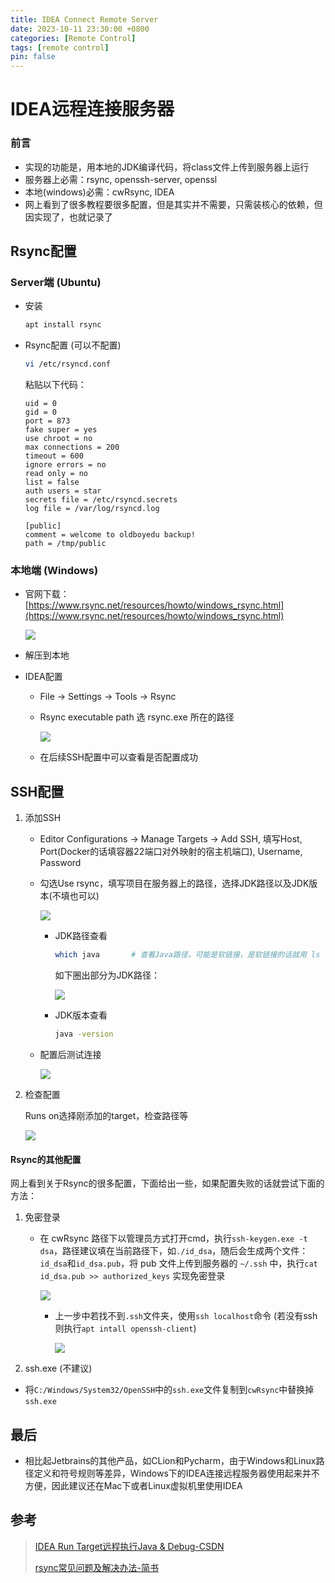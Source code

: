 ```yaml
---
title: IDEA Connect Remote Server
date: 2023-10-11 23:30:00 +0800
categories: [Remote Control]
tags: [remote control]
pin: false
---
```


# IDEA远程连接服务器

### 前言

- 实现的功能是，用本地的JDK编译代码，将class文件上传到服务器上运行
- 服务器上必需：rsync, openssh-server, openssl
- 本地(windows)必需：cwRsync, IDEA
- 网上看到了很多教程要很多配置，但是其实并不需要，只需装核心的依赖，但因实现了，也就记录了

## Rsync配置

### Server端 (Ubuntu)

- 安装

  ```bash
  apt install rsync
  ```

- Rsync配置 (可以不配置)

  ```bash
  vi /etc/rsyncd.conf
  ```

  粘贴以下代码：

  ```
  uid = 0
  gid = 0
  port = 873
  fake super = yes
  use chroot = no
  max connections = 200
  timeout = 600
  ignore errors = no
  read only = no
  list = false
  auth users = star
  secrets file = /etc/rsyncd.secrets
  log file = /var/log/rsyncd.log
  
  [public]
  comment = welcome to oldboyedu backup!
  path = /tmp/public
  ```

### 本地端 (Windows)

- 官网下载：[https://www.rsync.net/resources/howto/windows_rsync.html](https://www.rsync.net/resources/howto/windows_rsync.html)

  ![](https://cdn.jsdelivr.net/gh/Country-If/Typora-images/img/202310112341345.png)

- 解压到本地

- IDEA配置

  - File -> Settings -> Tools -> Rsync

  - Rsync executable path 选 rsync.exe 所在的路径

    ![](https://cdn.jsdelivr.net/gh/Country-If/Typora-images/img/202310132105179.png)

  - 在后续SSH配置中可以查看是否配置成功

## SSH配置

1. 添加SSH

   - Editor Configurations -> Manage Targets -> Add SSH, 填写Host, Port(Docker的话填容器22端口对外映射的宿主机端口), Username, Password

   - 勾选Use rsync，填写项目在服务器上的路径，选择JDK路径以及JDK版本(不填也可以)

     ![](https://cdn.jsdelivr.net/gh/Country-If/Typora-images/img/202310132248853.png)

     - JDK路径查看

       ```bash
       which java		# 查看Java路径，可能是软链接，是软链接的话就用 ls -l 一直查找下去，直到非软链接为止
       ```

       如下圈出部分为JDK路径：

       ![](https://cdn.jsdelivr.net/gh/Country-If/Typora-images/img/202310132253582.png)

     - JDK版本查看

       ```bash
       java -version
       ```

   - 配置后测试连接

     ![](https://cdn.jsdelivr.net/gh/Country-If/Typora-images/img/202310132256840.png)

2. 检查配置

   Runs on选择刚添加的target，检查路径等

   ![](https://cdn.jsdelivr.net/gh/Country-If/Typora-images/img/202310132259875.png)

#### Rsync的其他配置

网上看到关于Rsync的很多配置，下面给出一些，如果配置失败的话就尝试下面的方法：

1. 免密登录

   - 在 cwRsync 路径下以管理员方式打开cmd，执行`ssh-keygen.exe -t dsa`，路径建议填在当前路径下，如`./id_dsa`，随后会生成两个文件：`id_dsa`和`id_dsa.pub`，将 pub 文件上传到服务器的 `~/.ssh` 中，执行`cat id_dsa.pub >> authorized_keys` 实现免密登录

     ![](https://cdn.jsdelivr.net/gh/Country-If/Typora-images/img/202310112354030.png)

     - 上一步中若找不到`.ssh`文件夹，使用`ssh localhost`命令 (若没有ssh则执行`apt intall openssh-client`)

       ![](https://cdn.jsdelivr.net/gh/Country-If/Typora-images/img/202310120000285.png)


2. ssh.exe (不建议)

- 将`C:/Windows/System32/OpenSSH`中的`ssh.exe`文件复制到`cwRsync`中替换掉`ssh.exe`

## 最后

- 相比起Jetbrains的其他产品，如CLion和Pycharm，由于Windows和Linux路径定义和符号规则等差异，Windows下的IDEA连接远程服务器使用起来并不方便，因此建议还在Mac下或者Linux虚拟机里使用IDEA

## 参考

> [IDEA Run Target远程执行Java & Debug-CSDN](https://blog.csdn.net/chike0039/article/details/120862392)
>
> [rsync常见问题及解决办法-简书](https://www.jianshu.com/p/31cef3e2a923)
